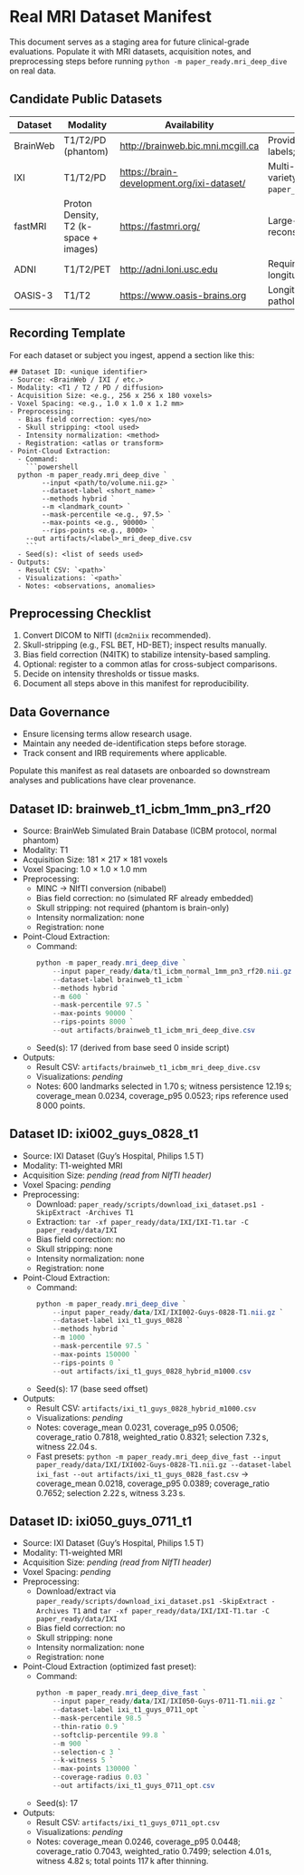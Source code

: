 # Real MRI Dataset Manifest

This document serves as a staging area for future clinical-grade evaluations. Populate it with MRI datasets, acquisition notes, and preprocessing steps before running `python -m paper_ready.mri_deep_dive` on real data.

## Candidate Public Datasets
| Dataset | Modality | Availability | Notes |
| --- | --- | --- | --- |
| BrainWeb | T1/T2/PD (phantom) | http://brainweb.bic.mni.mcgill.ca | Provides controlled noise levels and tissue labels; good for initial validation. |
| IXI | T1/T2/PD | https://brain-development.org/ixi-dataset/ | Multi-scanner images with demographic variety; direct tarballs downloadable via `paper_ready/scripts/download_ixi_dataset.ps1`. |
| fastMRI | Proton Density, T2 (k-space + images) | https://fastmri.org/ | Large-scale knee/brain data; includes reconstructions and raw k-space. |
| ADNI | T1/T2/PET | http://adni.loni.usc.edu | Requires application; Alzheimer’s cohorts with longitudinal scans. |
| OASIS-3 | T1/T2 | https://www.oasis-brains.org | Longitudinal aging study with varying pathology. |

## Recording Template
For each dataset or subject you ingest, append a section like this:

```
## Dataset ID: <unique identifier>
- Source: <BrainWeb / IXI / etc.>
- Modality: <T1 / T2 / PD / diffusion>
- Acquisition Size: <e.g., 256 x 256 x 180 voxels>
- Voxel Spacing: <e.g., 1.0 x 1.0 x 1.2 mm>
- Preprocessing:
  - Bias field correction: <yes/no>
  - Skull stripping: <tool used>
  - Intensity normalization: <method>
  - Registration: <atlas or transform>
- Point-Cloud Extraction:
  - Command:
    ```powershell
  python -m paper_ready.mri_deep_dive `
        --input <path/to/volume.nii.gz> `
        --dataset-label <short_name> `
        --methods hybrid `
        --m <landmark_count> `
        --mask-percentile <e.g., 97.5> `
        --max-points <e.g., 90000> `
        --rips-points <e.g., 8000> `
    --out artifacts/<label>_mri_deep_dive.csv
    ```
  - Seed(s): <list of seeds used>
- Outputs:
  - Result CSV: `<path>`
  - Visualizations: `<path>`
  - Notes: <observations, anomalies>
```

## Preprocessing Checklist
1. Convert DICOM to NIfTI (`dcm2niix` recommended).
2. Skull-stripping (e.g., FSL BET, HD-BET); inspect results manually.
3. Bias field correction (N4ITK) to stabilize intensity-based sampling.
4. Optional: register to a common atlas for cross-subject comparisons.
5. Decide on intensity thresholds or tissue masks.
6. Document all steps above in this manifest for reproducibility.

## Data Governance
- Ensure licensing terms allow research usage.
- Maintain any needed de-identification steps before storage.
- Track consent and IRB requirements where applicable.

Populate this manifest as real datasets are onboarded so downstream analyses and publications have clear provenance.

## Dataset ID: brainweb_t1_icbm_1mm_pn3_rf20
- Source: BrainWeb Simulated Brain Database (ICBM protocol, normal phantom)
- Modality: T1
- Acquisition Size: 181 × 217 × 181 voxels
- Voxel Spacing: 1.0 × 1.0 × 1.0 mm
- Preprocessing:
  - MINC → NIfTI conversion (nibabel)
  - Bias field correction: no (simulated RF already embedded)
  - Skull stripping: not required (phantom is brain-only)
  - Intensity normalization: none
  - Registration: none
- Point-Cloud Extraction:
  - Command:
    ```powershell
    python -m paper_ready.mri_deep_dive `
        --input paper_ready/data/t1_icbm_normal_1mm_pn3_rf20.nii.gz `
        --dataset-label brainweb_t1_icbm `
        --methods hybrid `
        --m 600 `
        --mask-percentile 97.5 `
        --max-points 90000 `
        --rips-points 8000 `
        --out artifacts/brainweb_t1_icbm_mri_deep_dive.csv
    ```
  - Seed(s): 17 (derived from base seed 0 inside script)
- Outputs:
  - Result CSV: `artifacts/brainweb_t1_icbm_mri_deep_dive.csv`
  - Visualizations: _pending_
  - Notes: 600 landmarks selected in 1.70 s; witness persistence 12.19 s; coverage_mean 0.0234, coverage_p95 0.0523; rips reference used 8 000 points.

## Dataset ID: ixi002_guys_0828_t1
- Source: IXI Dataset (Guy’s Hospital, Philips 1.5 T)
- Modality: T1-weighted MRI
- Acquisition Size: _pending (read from NIfTI header)_
- Voxel Spacing: _pending_
- Preprocessing:
  - Download: `paper_ready/scripts/download_ixi_dataset.ps1 -SkipExtract -Archives T1`
  - Extraction: `tar -xf paper_ready/data/IXI/IXI-T1.tar -C paper_ready/data/IXI`
  - Bias field correction: no
  - Skull stripping: none
  - Intensity normalization: none
  - Registration: none
- Point-Cloud Extraction:
  - Command:
    ```powershell
    python -m paper_ready.mri_deep_dive `
        --input paper_ready/data/IXI/IXI002-Guys-0828-T1.nii.gz `
        --dataset-label ixi_t1_guys_0828 `
        --methods hybrid `
        --m 1000 `
        --mask-percentile 97.5 `
        --max-points 150000 `
        --rips-points 0 `
        --out artifacts/ixi_t1_guys_0828_hybrid_m1000.csv
    ```
  - Seed(s): 17 (base seed offset)
- Outputs:
  - Result CSV: `artifacts/ixi_t1_guys_0828_hybrid_m1000.csv`
  - Visualizations: _pending_
  - Notes: coverage_mean 0.0231, coverage_p95 0.0506; coverage_ratio 0.7818, weighted_ratio 0.8321; selection 7.32 s, witness 22.04 s.
  - Fast presets: `python -m paper_ready.mri_deep_dive_fast --input paper_ready/data/IXI/IXI002-Guys-0828-T1.nii.gz --dataset-label ixi_fast --out artifacts/ixi_t1_guys_0828_fast.csv` → coverage_mean 0.0218, coverage_p95 0.0389; coverage_ratio 0.7652; selection 2.22 s, witness 3.23 s.

## Dataset ID: ixi050_guys_0711_t1
- Source: IXI Dataset (Guy’s Hospital, Philips 1.5 T)
- Modality: T1-weighted MRI
- Acquisition Size: _pending (read from NIfTI header)_
- Voxel Spacing: _pending_
- Preprocessing:
  - Download/extract via `paper_ready/scripts/download_ixi_dataset.ps1 -SkipExtract -Archives T1` and `tar -xf paper_ready/data/IXI/IXI-T1.tar -C paper_ready/data/IXI`
  - Bias field correction: no
  - Skull stripping: none
  - Intensity normalization: none
  - Registration: none
- Point-Cloud Extraction (optimized fast preset):
  - Command:
    ```powershell
    python -m paper_ready.mri_deep_dive_fast `
        --input paper_ready/data/IXI/IXI050-Guys-0711-T1.nii.gz `
        --dataset-label ixi_t1_guys_0711_opt `
        --mask-percentile 98.5 `
        --thin-ratio 0.9 `
        --softclip-percentile 99.8 `
        --m 900 `
        --selection-c 3 `
        --k-witness 5 `
        --max-points 130000 `
        --coverage-radius 0.03 `
        --out artifacts/ixi_t1_guys_0711_opt.csv
    ```
  - Seed(s): 17
- Outputs:
  - Result CSV: `artifacts/ixi_t1_guys_0711_opt.csv`
  - Visualizations: _pending_
  - Notes: coverage_mean 0.0246, coverage_p95 0.0448; coverage_ratio 0.7043, weighted_ratio 0.7499; selection 4.01 s, witness 4.82 s; total points 117 k after thinning.
